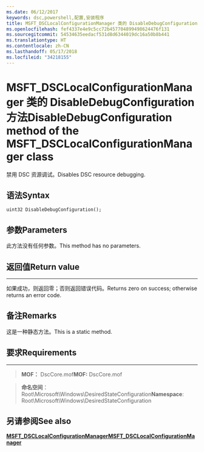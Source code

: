 ```yaml
---
ms.date: 06/12/2017
keywords: dsc,powershell,配置,安装程序
title: MSFT_DSCLocalConfigurationManager 类的 DisableDebugConfiguration 方法
ms.openlocfilehash: fef4337e4e9c5cc72b457704899498624476f131
ms.sourcegitcommit: 54534635eedacf531d8d6344019dc16a50b8b441
ms.translationtype: HT
ms.contentlocale: zh-CN
ms.lasthandoff: 05/17/2018
ms.locfileid: "34218155"
---
```

# <a name="disabledebugconfiguration-method-of-the-msftdsclocalconfigurationmanager-class"></a><span data-ttu-id="261bd-103">MSFT_DSCLocalConfigurationManager 类的 DisableDebugConfiguration 方法</span><span class="sxs-lookup"><span data-stu-id="261bd-103">DisableDebugConfiguration method of the MSFT_DSCLocalConfigurationManager class</span></span>

<span data-ttu-id="261bd-104">禁用 DSC 资源调试。</span><span class="sxs-lookup"><span data-stu-id="261bd-104">Disables DSC resource debugging.</span></span>

<a name="syntax"></a><span data-ttu-id="261bd-105">语法</span><span class="sxs-lookup"><span data-stu-id="261bd-105">Syntax</span></span>
------

```mof
uint32 DisableDebugConfiguration();
```

<a name="parameters"></a><span data-ttu-id="261bd-106">参数</span><span class="sxs-lookup"><span data-stu-id="261bd-106">Parameters</span></span>
----------

<span data-ttu-id="261bd-107">此方法没有任何参数。</span><span class="sxs-lookup"><span data-stu-id="261bd-107">This method has no parameters.</span></span>

## <a name="return-value"></a><span data-ttu-id="261bd-108">返回值</span><span class="sxs-lookup"><span data-stu-id="261bd-108">Return value</span></span>
------------

<span data-ttu-id="261bd-109">如果成功，则返回零；否则返回错误代码。</span><span class="sxs-lookup"><span data-stu-id="261bd-109">Returns zero on success; otherwise returns an error code.</span></span>

## <a name="remarks"></a><span data-ttu-id="261bd-110">备注</span><span class="sxs-lookup"><span data-stu-id="261bd-110">Remarks</span></span>

<span data-ttu-id="261bd-111">这是一种静态方法。</span><span class="sxs-lookup"><span data-stu-id="261bd-111">This is a static method.</span></span>

## <a name="requirements"></a><span data-ttu-id="261bd-112">要求</span><span class="sxs-lookup"><span data-stu-id="261bd-112">Requirements</span></span>
------------
><span data-ttu-id="261bd-113">**MOF：** DscCore.mof</span><span class="sxs-lookup"><span data-stu-id="261bd-113">**MOF:** DscCore.mof</span></span>

><span data-ttu-id="261bd-114">**命名空间**：Root\Microsoft\Windows\DesiredStateConfiguration</span><span class="sxs-lookup"><span data-stu-id="261bd-114">**Namespace**: Root\Microsoft\Windows\DesiredStateConfiguration</span></span>


## <a name="see-also"></a><span data-ttu-id="261bd-115">另请参阅</span><span class="sxs-lookup"><span data-stu-id="261bd-115">See also</span></span>


[<span data-ttu-id="261bd-116">**MSFT_DSCLocalConfigurationManager**</span><span class="sxs-lookup"><span data-stu-id="261bd-116">**MSFT_DSCLocalConfigurationManager**</span></span>](msft-dsclocalconfigurationmanager.md)